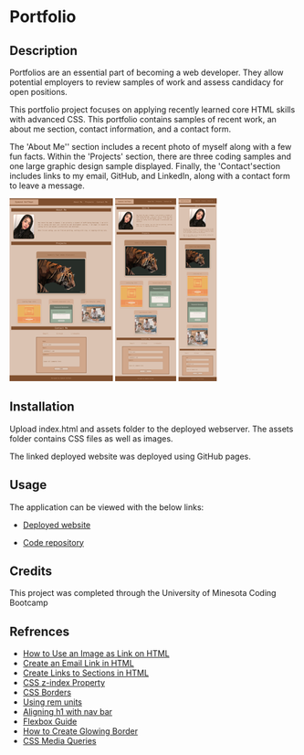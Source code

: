 # Portfolio

## Description
Portfolios are an essential part of becoming a web developer. They allow potential employers to review samples of work and assess candidacy for open positions. 

This portfolio project focuses on applying recently learned core HTML skills with advanced CSS. This portfolio contains samples of recent work, an about me section, contact information, and a contact form.

The 'About Me'' section includes a recent photo of myself along with a few fun facts. Within the 'Projects' section, there are three coding samples and one large graphic design sample displayed. Finally, the 'Contact'section includes links to my email, GitHub, and LinkedIn, along with a contact form to leave a message.

![image of deployed webpage](./Assets/images/deployed%20website.png)
![image of deployed webpage-992px](./Assets/images/deployed-website-992.png)
![image of deployed webpage-768px](./Assets/images/deployed-wbsite-768.png)

## Installation
Upload index.html and assets folder to the deployed webserver. The assets folder contains CSS files as well as images.

The linked deployed website was deployed using GitHub pages.

## Usage
The application can be viewed with the below links:

* [Deployed website](https://dhoffman03.github.io/Portfolio/)

* [Code repository](https://github.com/dhoffman03/Portfolio.git)

## Credits
This project was completed through the University of Minesota Coding Bootcamp
 
## Refrences 
* [How to Use an Image as Link  on HTML](https://www.tutorialspoint.com/How-to-use-an-image-as-a-link-in-HTML#:~:text=To%20use%20image%20as%20a,add%20the%20height%20and%20width)
* [Create an Email Link in HTML](https://www.wikihow.com/Create-an-Email-Link-in-HTML)
* [Create Links to Sections in HTML](https://www.computerhope.com/issues/ch000049.htm#:~:text=the%20id%20selector-,Using%20%23top%20or%20%23bottom,section%20to%20see%20what%20happens.)
* [CSS z-index Property](https://www.w3schools.com/cssref/pr_pos_z-index.asp)
* [CSS Borders](https://www.w3schools.com/css/css_border.asp)
* [Using rem units](https://www.sitepoint.com/understanding-and-using-rem-units-in-css/)
* [Aligning h1 with nav bar](https://stackoverflow.com/questions/17760916/aligning-h1-with-navigation-bar)
* [Flexbox Guide](https://css-tricks.com/snippets/css/a-guide-to-flexbox/)
* [How to Create Glowing Border](https://youtu.be/dGYoLb6N2zU)
* [CSS Media Queries](https://youtu.be/2KL-z9A56SQ)
